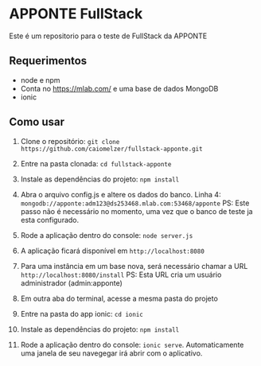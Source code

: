 # APPONTE FullStack 

Este é um repositorio para o teste de FullStack da APPONTE

## Requerimentos

- node e npm
- Conta no https://mlab.com/ e uma base de dados MongoDB
- ionic

## Como usar

1. Clone o repositório: `git clone https://github.com/caiomelzer/fullstack-apponte.git`
2. Entre na pasta clonada: `cd fullstack-apponte`
3. Instale as dependências do projeto: `npm install`
4. Abra o arquivo config.js e altere os dados do banco. Linha 4: `mongodb://apponte:adm123@ds253468.mlab.com:53468/apponte`
PS: Este passo não é necessário no momento, uma vez que o banco de teste ja esta configurado.
5. Rode a aplicação dentro do console: `node server.js`
6. A aplicação ficará disponível em `http://localhost:8080`
7. Para uma instância em um base nova, será necessário chamar a URL `http://localhost:8080/install`
PS: Esta URL cria um usuário administrador (admin:apponte)

8. Em outra aba do terminal, acesse a mesma pasta do projeto
9. Entre na pasta do app ionic: `cd ionic`
10. Instale as dependências do projeto: `npm install`
11. Rode a aplicação dentro do console: `ionic serve`. Automaticamente uma janela de seu navegegar irá abrir com o aplicativo.





